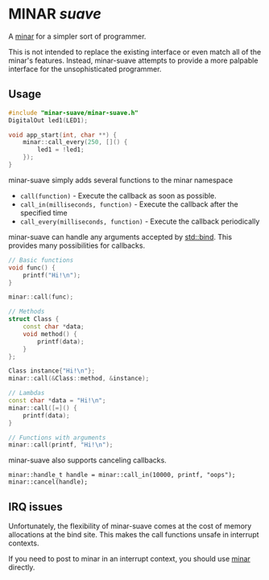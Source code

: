 
# MINAR _suave_

A [minar](https://github.com/ARMmbed/minar) for a simpler sort of programmer.

This is not intended to replace the existing interface or even match all of the minar's features. Instead, minar-suave attempts to provide a more palpable interface for the unsophisticated programmer.

## Usage

``` cpp
#include "minar-suave/minar-suave.h"
DigitalOut led1(LED1);

void app_start(int, char **) {
    minar::call_every(250, []() {
        led1 = !led1;
    });
}
```

minar-suave simply adds several functions to the minar namespace
- `call(function)` - Execute the callback as soon as possible.
- `call_in(milliseconds, function)` - Execute the callback after the specified time
- `call_every(milliseconds, function)` - Execute the callback periodically

minar-suave can handle any arguments accepted by [std::bind](http://en.cppreference.com/w/cpp/utility/functional/bind). This provides many possibilities for callbacks.
``` cpp
// Basic functions
void func() {
    printf("Hi!\n");
}

minar::call(func);

// Methods
struct Class {
    const char *data;
    void method() {
        printf(data);
    }
};

Class instance{"Hi!\n"};
minar::call(&Class::method, &instance);

// Lambdas
const char *data = "Hi!\n";
minar::call([=]() {
    printf(data);
}

// Functions with arguments
minar::call(printf, "Hi!\n");

```

minar-suave also supports canceling callbacks.
```
minar::handle_t handle = minar::call_in(10000, printf, "oops");
minar::cancel(handle);
```

## IRQ issues

Unfortunately, the flexibility of minar-suave comes at the cost of memory allocations at the bind site. This makes the call functions unsafe in interrupt contexts.

If you need to post to minar in an interrupt context, you should use [minar](https://github.com/ARMmbed/minar) directly.
